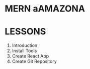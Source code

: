 # MERN aAMAZONA


# LESSONS
1. Introduction
2. Install Tools
3. Create React App
4. Create Git Repository
